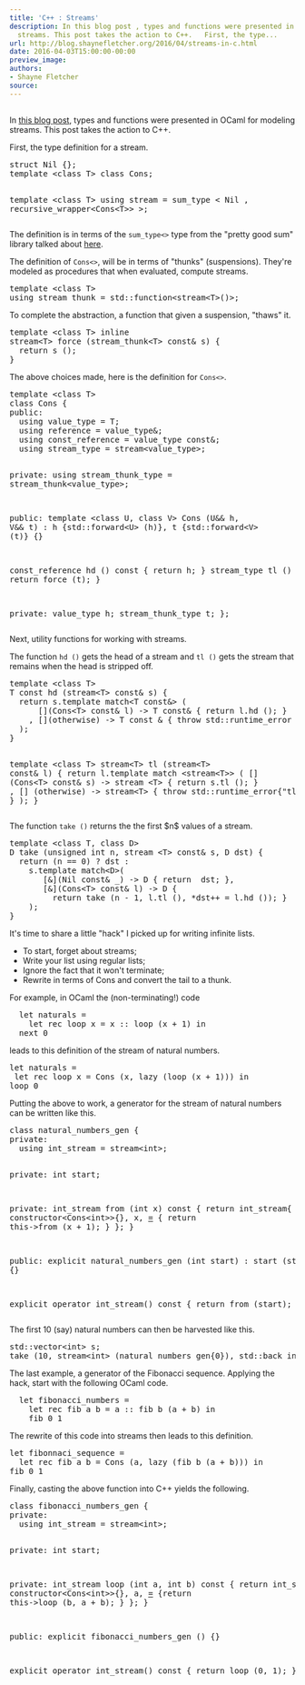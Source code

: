 ```yaml
---
title: 'C++ : Streams'
description: In this blog post , types and functions were presented in OCaml for modeling
  streams. This post takes the action to C++.   First, the type...
url: http://blog.shaynefletcher.org/2016/04/streams-in-c.html
date: 2016-04-03T15:00:00-00:00
preview_image:
authors:
- Shayne Fletcher
source:
---
```


<h2></h2>
<p>
In <a href="http://blog.shaynefletcher.org/2016/04/rotate.html">this blog post</a>, types and functions were presented in OCaml for modeling streams. This post takes the action to C++.
</p>
<p>
First, the type definition for a stream.
</p><pre class="prettyprint c++">struct Nil {};
template &lt;class T&gt; class Cons;

template &lt;class T&gt;
using stream = sum_type &lt;
    Nil
  , recursive_wrapper&lt;Cons&lt;T&gt;&gt;
&gt;;
</pre>
The definition is in terms of the <code>sum_type&lt;&gt;</code> type from the "pretty good sum" library talked about <a href="http://blog.shaynefletcher.org/2015/11/c-sums-with-constructors.html">here</a>.
<p></p>
<p>The definition of <code>Cons&lt;&gt;</code>, will be in terms of "thunks" (suspensions). They're modeled as procedures that when evaluated, compute streams.
</p><pre class="prettyprint c++">template &lt;class T&gt;
using stream_thunk = std::function&lt;stream&lt;T&gt;()&gt;;
</pre>
To complete the abstraction, a function that given a suspension, "thaws" it.
<pre class="prettyprint c++">template &lt;class T&gt; inline 
stream&lt;T&gt; force (stream_thunk&lt;T&gt; const&amp; s) { 
  return s (); 
}
</pre>
<p>
The above choices made, here is the definition for <code>Cons&lt;&gt;</code>.
</p><pre class="prettyprint c++">template &lt;class T&gt;
class Cons {
public:
  using value_type = T;
  using reference = value_type&amp;;
  using const_reference = value_type const&amp;;
  using stream_type = stream&lt;value_type&gt;;

private:
  using stream_thunk_type = stream_thunk&lt;value_type&gt;;

public:
  template &lt;class U, class V&gt;
  Cons (U&amp;&amp; h, V&amp;&amp; t) : 
    h {std::forward&lt;U&gt; (h)}, t {std::forward&lt;V&gt; (t)}
  {}

  const_reference hd () const { return h; }
  stream_type tl () const { return force (t); }

private:
  value_type h;
  stream_thunk_type t;
};
</pre>
<p></p>
<p>
Next, utility functions for working with streams.
</p>
<p>
The function <code>hd ()</code> gets the head of a stream and <code>tl ()</code> gets the stream that remains when the head is stripped off.
</p><pre class="prettyprint c++">template &lt;class T&gt;
T const hd (stream&lt;T&gt; const&amp; s) {
  return s.template match&lt;T const&amp;&gt; (
      [](Cons&lt;T&gt; const&amp; l) -&gt; T const&amp; { return l.hd (); }
    , [](otherwise) -&gt; T const &amp; { throw std::runtime_error { "hd" }; }
  );
}

template &lt;class T&gt;
stream&lt;T&gt; tl (stream&lt;T&gt; const&amp; l) {
  return l.template match &lt;stream&lt;T&gt;&gt; (
    [] (Cons&lt;T&gt; const&amp; s) -&gt; stream &lt;T&gt; { return s.tl (); }
  , [] (otherwise) -&gt; stream&lt;T&gt; { throw std::runtime_error{"tl"}; }
  );
}
</pre>
<p></p> 
<p>
The function <code>take ()</code> returns the the first $n$ values of a stream.
</p><pre class="prettyprint c++">template &lt;class T, class D&gt;
D take (unsigned int n, stream &lt;T&gt; const&amp; s, D dst) {
  return (n == 0) ? dst :
    s.template match&lt;D&gt;(
       [&amp;](Nil const&amp; _) -&gt; D { return  dst; },
       [&amp;](Cons&lt;T&gt; const&amp; l) -&gt; D { 
         return take (n - 1, l.tl (), *dst++ = l.hd ()); }
    );
}
</pre>
<p>
It's time to share a little "hack" I picked up for writing infinite lists.
</p><ul>
<li>To start, forget about streams;</li>
<li>Write your list using regular lists;</li>
<li>Ignore the fact that it won't terminate;</li>
<li>Rewrite in terms of Cons and convert the tail to a thunk.</li>
</ul>
<p></p>
<p>
For example, in OCaml the (non-terminating!) code
</p><pre>  let naturals = 
    let rec loop x = x :: loop (x + 1) in
  next 0
</pre>
leads to this definition of the stream of natural numbers.
<pre class="prettyprint ml">let naturals =
 let rec loop x = Cons (x, lazy (loop (x + 1))) in
loop 0
</pre>
<p></p>
<p>
Putting the above to work, a generator for the stream of natural numbers can be written like this.
</p><pre class="prettyprint c++">class natural_numbers_gen {
private:
  using int_stream = stream&lt;int&gt;;
    
private:
  int start;

private:
  int_stream from (int x) const {
    return int_stream{
      constructor&lt;Cons&lt;int&gt;&gt;{}, x, [=]() { return this-&gt;from (x + 1); }
    };
  }
  
public:
  explicit natural_numbers_gen (int start) : start (start) 
  {}

  explicit operator int_stream() const { return from (start); }
};
</pre>
The first $10$ (say) natural numbers can then be harvested like this.
<pre class="prettyprint c++">std::vector&lt;int&gt; s;
take (10, stream&lt;int&gt; (natural_numbers_gen{0}), std::back_inserter (s));
</pre>
<p></p>
<p>
The last example, a generator of the Fibonacci sequence. Applying the hack, start with the following OCaml code.
</p><pre>  let fibonacci_numbers = 
    let rec fib a b = a :: fib b (a + b) in
    fib 0 1
</pre>
The rewrite of this code into streams then leads to this definition.
<pre class="prettyprint ml">let fibonnaci_sequence = 
  let rec fib a b = Cons (a, lazy (fib b (a + b))) in
fib 0 1
</pre>
Finally, casting the above function into C++ yields the following.
<pre class="prettyprint c++">class fibonacci_numbers_gen {
private:
  using int_stream = stream&lt;int&gt;;
    
private:
  int start;

private:
  int_stream loop (int a, int b) const {
    return int_stream{
      constructor&lt;Cons&lt;int&gt;&gt;{}, a, [=]() {return this-&gt;loop (b, a + b); }
    };
  }
    
public:
  explicit fibonacci_numbers_gen () 
  {}

  explicit operator int_stream() const { return loop (0, 1); }
  };
</pre>
<p></p>

